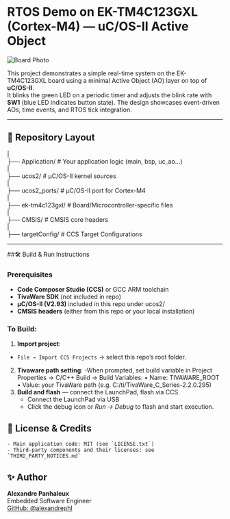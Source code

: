 # RTOS Demo on EK-TM4C123GXL (Cortex-M4) — uC/OS-II Active Object

![Board Photo](img/pic_board.jpg)

This project demonstrates a simple real-time system on the EK-TM4C123GXL board using a minimal Active Object (AO) layer on top of **uC/OS-II**.  
It blinks the green LED on a periodic timer and adjusts the blink rate with **SW1** (blue LED indicates button state). The design showcases event-driven AOs, time events, and RTOS tick integration.

---

## 📂 Repository Layout


|  
├── Application/                 	# Your application logic (main, bsp, uc_ao...)  
|  
├── ucos2/               		    # µC/OS-II kernel sources  
|  
├── ucos2_ports/               		# µC/OS-II port for Cortex-M4  
|  
├── ek-tm4c123gxl/               	# Board/Microcontroller-specific files  
|  
├── CMSIS/               		    # CMSIS core headers  
|  
├── targetConfig/                	# CCS Target Configurations  

---

##🛠 Build & Run Instructions

### Prerequisites

- **Code Composer Studio (CCS)** or GCC ARM toolchain  
- **TivaWare SDK** (not included in repo)  
- **µC/OS-II (V2.93)** included in this repo under ucos2/
- **CMSIS headers** (either from this repo or your local installation)

### To Build:

1. **Import project**:
  - `File → Import CCS Projects` → select this repo’s root folder.
2. **Tivaware path setting**:
	-When prompted, set build variable in Project Properties → C/C++ Build → Build Variables:
		•	Name: TIVAWARE_ROOT
		•	Value: your TivaWare path (e.g. C:/ti/TivaWare_C_Series-2.2.0.295)
3. **Build and flash** — connect the LaunchPad, flash via CCS.
	- Connect the LaunchPad via USB  
	- Click the debug icon or *Run → Debug* to flash and start execution.
   
## 📄 License & Credits

	- Main application code: MIT (see `LICENSE.txt`)
	- Third-party components and their licenses: see `THIRD_PARTY_NOTICES.md`

## ✨ Author
**Alexandre Panhaleux**  
Embedded Software Engineer  
[GitHub: @alexandrephl](https://github.com/alexandrephl)
